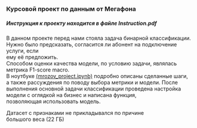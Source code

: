 ### Курсовой проект по данным от Мегафона  
##### Инструкция к проекту находится в файле *Instruction.pdf*  
  
В данном проекте перед нами стояла задача бинарной классификации.  
Нужно было предсказать, согласится ли абонент на подключение услуги, если  
ему её предложить.  
Способом оценки качества модели, по условию задачи, являлась метрика F1-score macro.  
В ноутбуке <ins>(mrozov_project.ipynb)</ins> подробно описаны сделанные шаги,  
а также рассуждения по поводу выбора метрики и модели. После выполнения основной задачи  классификации проведена настройка модели с оглядкой на бизнес и написана функция,  
позволяющая использовать модель.  
  
Датасет с признаками не прикладывался по причине  
большого веса (22 ГБ)